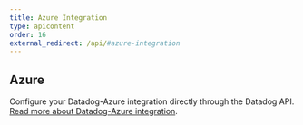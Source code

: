 ```yaml
---
title: Azure Integration
type: apicontent
order: 16
external_redirect: /api/#azure-integration
---
```


## Azure

Configure your Datadog-Azure integration directly through the Datadog API.
[Read more about Datadog-Azure integration][1].


[1]: /integrations/azure
